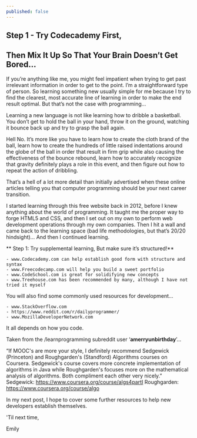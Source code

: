 ```yaml
---
published: false
---
```

## Step 1 - Try Codecademy First,
## Then Mix It Up So That Your Brain Doesn’t Get Bored…

If you’re anything like me, you might feel impatient when trying to get past irrelevant information in order to get to the point. I’m a straightforward type of person. So learning something new usually simple for me because I try to find the clearest, most accurate line of learning in order to make the end result optimal. But that’s not the case with programming…

Learning a new language is not like learning how to dribble a basketball. You don’t get to hold the ball in your hand, throw it on the ground, watching it bounce back up and try to grasp the ball again.

Hell No. It’s more like you have to learn how to create the cloth brand of the ball, learn how to create the hundreds of little raised indentations around the globe of the ball in order that result in firm grip while also causing the effectiveness of the bounce rebound, learn how to accurately recognize that gravity definitely plays a role in this event, and then figure out how to repeat the action of dribbling.

That’s a hell of a lot more detail than initially advertised when these online articles telling you that computer programming should be your next career transition.

I started learning through this free website back in 2012, before I knew anything about the world of programming. It taught me the proper way to forge HTML5 and CSS, and then I set out on my own to perform web development operations through my own companies. Then I hit a wall and came back to the learning space (bad life methodologies, but that’s 20/20 hindsight)… And then I continued learning.

** Step 1:
Try supplemental learning, But make sure it’s structured!**

	- www.Codecademy.com can help establish good form with structure and syntax
	- www.Freecodecamp.com will help you build a sweet portfolio
	- www.CodeSchool.com is great for solidifying new concepts
	- www.Treehouse.com has been recommended by many, although I have not tried it myself
    
You will also find some commonly used resources for development...

	- www.StackOverflow.com
	- https://www.reddit.com/r/dailyprogrammer/
	- www.MozillaDeveloperNetwork.com
    
It all depends on how you code.


Taken from the /learnprogramming subreddit user ‘**amerryunbirthday**’…

“If MOOC's are more your style, I definitely recommend Sedgewick (Princeton) and Roughgarden's (Standford) Algorithms courses on Coursera. Sedgewick's course covers more concrete implementation of algorithms in Java while Roughgarden's focuses more on the mathematical analysis of algorithms. Both compliment each other very nicely.”
Sedgewick: https://www.coursera.org/course/algs4partI
Roughgarden: https://www.coursera.org/course/algo


In my next post, I hope to cover some further resources to help new developers establish themselves.

'Til next time,

Emily
